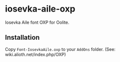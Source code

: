# iosevka-aile-oxp

Iosevka Aile font OXP for Oolite.

## Installation

Copy `Font-IosevkaAile.oxp` to your `AddOns` folder. (See: wiki.alioth.net/index.php/OXP)